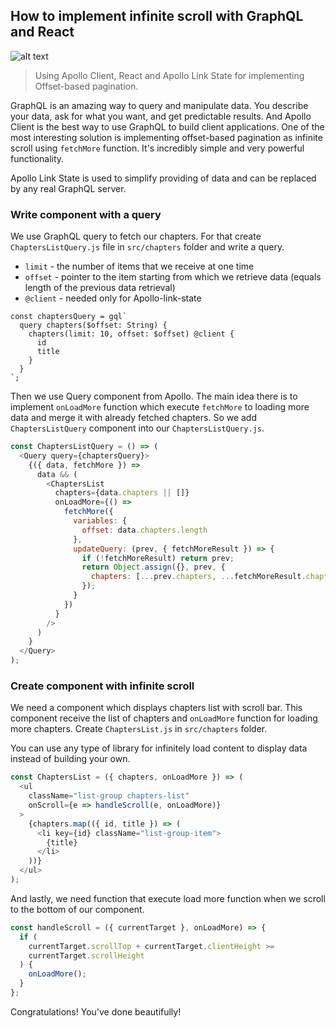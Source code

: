 ## How to implement infinite scroll with GraphQL and React

![alt text](https://cdn.searchenginejournal.com/wp-content/uploads/2014/02/infinite-scrolling1.jpg 'Infinite Scroll')

> Using Apollo Client, React and Apollo Link State for implementing Offset-based pagination.

GraphQL is an amazing way to query and manipulate data. You describe your data, ask for what you want, and get predictable results. And Apollo Client is the best way to use GraphQL to build client applications. One of the most interesting solution is implementing offset-based pagination as infinite scroll using `fetchMore` function. It's incredibly simple and very powerful functionality.

Apollo Link State is used to simplify providing of data and can be replaced by any real GraphQL server.

### Write component with a query

We use GraphQL query to fetch our chapters. For that create `ChaptersListQuery.js` file in `src/chapters` folder and write a query.

- `limit` - the number of items that we receive at one time
- `offset` - pointer to the item starting from which we retrieve data (equals length of the previous data retrieval)
- `@client` - needed only for Apollo-link-state

```
const chaptersQuery = gql`
  query chapters($offset: String) {
    chapters(limit: 10, offset: $offset) @client {
      id
      title
    }
  }
`;
```

Then we use Query component from Apollo. The main idea there is to implement `onLoadMore` function which execute `fetchMore` to loading more data and merge it with already fetched chapters. So we add `ChaptersListQuery` component into our `ChaptersListQuery.js`.

```js
const ChaptersListQuery = () => (
  <Query query={chaptersQuery}>
    {({ data, fetchMore }) =>
      data && (
        <ChaptersList
          chapters={data.chapters || []}
          onLoadMore={() =>
            fetchMore({
              variables: {
                offset: data.chapters.length
              },
              updateQuery: (prev, { fetchMoreResult }) => {
                if (!fetchMoreResult) return prev;
                return Object.assign({}, prev, {
                  chapters: [...prev.chapters, ...fetchMoreResult.chapters]
                });
              }
            })
          }
        />
      )
    }
  </Query>
);
```

### Create component with infinite scroll

We need a component which displays chapters list with scroll bar. This component receive the list of chapters and `onLoadMore` function for loading more chapters. Create `ChaptersList.js` in `src/chapters` folder.

You can use any type of library for infinitely load content to display data instead of building your own.

```js
const ChaptersList = ({ chapters, onLoadMore }) => (
  <ul
    className="list-group chapters-list"
    onScroll={e => handleScroll(e, onLoadMore)}
  >
    {chapters.map(({ id, title }) => (
      <li key={id} className="list-group-item">
        {title}
      </li>
    ))}
  </ul>
);
```

And lastly, we need function that execute load more function when we scroll to the bottom of our component.

```js
const handleScroll = ({ currentTarget }, onLoadMore) => {
  if (
    currentTarget.scrollTop + currentTarget.clientHeight >=
    currentTarget.scrollHeight
  ) {
    onLoadMore();
  }
};
```

Congratulations! You've done beautifully!
